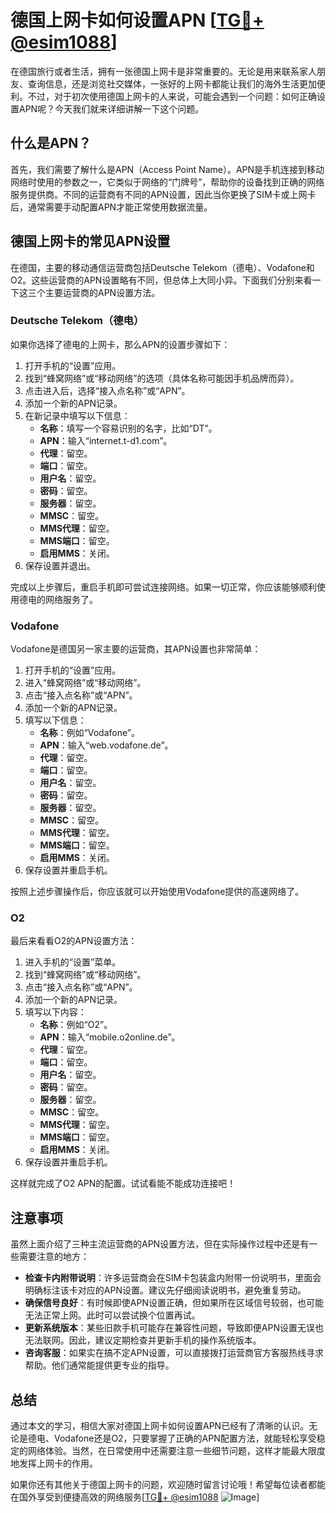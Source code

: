 # 德国上网卡如何设置APN [[TG💪+ @esim1088](https://t.me/s/esim1088)]

在德国旅行或者生活，拥有一张德国上网卡是非常重要的。无论是用来联系家人朋友、查询信息，还是浏览社交媒体，一张好的上网卡都能让我们的海外生活更加便利。不过，对于初次使用德国上网卡的人来说，可能会遇到一个问题：如何正确设置APN呢？今天我们就来详细讲解一下这个问题。

## 什么是APN？

首先，我们需要了解什么是APN（Access Point Name）。APN是手机连接到移动网络时使用的参数之一，它类似于网络的“门牌号”，帮助你的设备找到正确的网络服务提供商。不同的运营商有不同的APN设置，因此当你更换了SIM卡或上网卡后，通常需要手动配置APN才能正常使用数据流量。

## 德国上网卡的常见APN设置

在德国，主要的移动通信运营商包括Deutsche Telekom（德电）、Vodafone和O2。这些运营商的APN设置略有不同，但总体上大同小异。下面我们分别来看一下这三个主要运营商的APN设置方法。

### Deutsche Telekom（德电）

如果你选择了德电的上网卡，那么APN的设置步骤如下：

1. 打开手机的“设置”应用。
2. 找到“蜂窝网络”或“移动网络”的选项（具体名称可能因手机品牌而异）。
3. 点击进入后，选择“接入点名称”或“APN”。
4. 添加一个新的APN记录。
5. 在新记录中填写以下信息：
   - **名称**：填写一个容易识别的名字，比如“DT”。
   - **APN**：输入“internet.t-d1.com”。
   - **代理**：留空。
   - **端口**：留空。
   - **用户名**：留空。
   - **密码**：留空。
   - **服务器**：留空。
   - **MMSC**：留空。
   - **MMS代理**：留空。
   - **MMS端口**：留空。
   - **启用MMS**：关闭。
6. 保存设置并退出。

完成以上步骤后，重启手机即可尝试连接网络。如果一切正常，你应该能够顺利使用德电的网络服务了。

### Vodafone

Vodafone是德国另一家主要的运营商，其APN设置也非常简单：

1. 打开手机的“设置”应用。
2. 进入“蜂窝网络”或“移动网络”。
3. 点击“接入点名称”或“APN”。
4. 添加一个新的APN记录。
5. 填写以下信息：
   - **名称**：例如“Vodafone”。
   - **APN**：输入“web.vodafone.de”。
   - **代理**：留空。
   - **端口**：留空。
   - **用户名**：留空。
   - **密码**：留空。
   - **服务器**：留空。
   - **MMSC**：留空。
   - **MMS代理**：留空。
   - **MMS端口**：留空。
   - **启用MMS**：关闭。
6. 保存设置并重启手机。

按照上述步骤操作后，你应该就可以开始使用Vodafone提供的高速网络了。

### O2

最后来看看O2的APN设置方法：

1. 进入手机的“设置”菜单。
2. 找到“蜂窝网络”或“移动网络”。
3. 点击“接入点名称”或“APN”。
4. 添加一个新的APN记录。
5. 填写以下内容：
   - **名称**：例如“O2”。
   - **APN**：输入“mobile.o2online.de”。
   - **代理**：留空。
   - **端口**：留空。
   - **用户名**：留空。
   - **密码**：留空。
   - **服务器**：留空。
   - **MMSC**：留空。
   - **MMS代理**：留空。
   - **MMS端口**：留空。
   - **启用MMS**：关闭。
6. 保存设置并重启手机。

这样就完成了O2 APN的配置。试试看能不能成功连接吧！

## 注意事项

虽然上面介绍了三种主流运营商的APN设置方法，但在实际操作过程中还是有一些需要注意的地方：

- **检查卡内附带说明**：许多运营商会在SIM卡包装盒内附带一份说明书，里面会明确标注该卡对应的APN设置。建议先仔细阅读说明书，避免重复劳动。
- **确保信号良好**：有时候即使APN设置正确，但如果所在区域信号较弱，也可能无法正常上网。此时可以尝试换个位置再试。
- **更新系统版本**：某些旧款手机可能存在兼容性问题，导致即便APN设置无误也无法联网。因此，建议定期检查并更新手机的操作系统版本。
- **咨询客服**：如果实在搞不定APN设置，可以直接拨打运营商官方客服热线寻求帮助。他们通常能提供更专业的指导。

## 总结

通过本文的学习，相信大家对德国上网卡如何设置APN已经有了清晰的认识。无论是德电、Vodafone还是O2，只要掌握了正确的APN配置方法，就能轻松享受稳定的网络体验。当然，在日常使用中还需要注意一些细节问题，这样才能最大限度地发挥上网卡的作用。

如果你还有其他关于德国上网卡的问题，欢迎随时留言讨论哦！希望每位读者都能在国外享受到便捷高效的网络服务[[TG💪+ @esim1088](https://t.me/s/esim1088) ![Image](https://i.postimg.cc/4NQfJmqS/Snipaste-2025-05-13-00-14-12.png)]